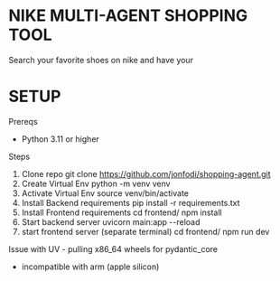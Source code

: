 
# NIKE MULTI-AGENT SHOPPING TOOL
Search your favorite shoes on nike and have your 

# SETUP 
Prereqs
- Python 3.11 or higher 

Steps 
1) Clone repo 
git clone https://github.com/jonfodi/shopping-agent.git
1)  Create Virtual Env
python -m venv venv 
2) Activate Virtual Env
source venv/bin/activate 
3) Install Backend requirements 
pip install -r requirements.txt
4) Install Frontend requirements 
cd frontend/
npm install 
5) Start backend server
uvicorn main:app --reload
6) start frontend server (separate terminal)
cd frontend/
npm run dev 

Issue with UV - pulling x86_64 wheels for pydantic_core 
- incompatible with arm (apple silicon)
